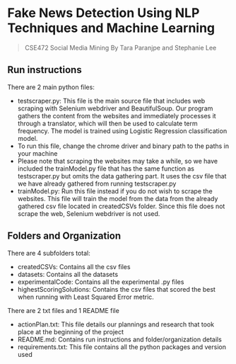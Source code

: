# Fake News Detection Using NLP Techniques and Machine Learning

>  CSE472 Social Media Mining
>  By Tara Paranjpe and Stephanie Lee

## Run instructions
There are 2 main python files:
* testscraper.py: This file is the  main source file that includes web scraping with Selenium webdriver and BeautifulSoup. Our program gathers the content from the websites and immediately processes it through a translator, which will then be used to calculate term frequency. The model is trained using Logistic Regression classification model.
 * To run this file, change the chrome driver and binary path to the paths in your machine
 * Please note that scraping the websites may take a while, so we have included the trainModel.py file that has the same function as testscraper.py but omits the data gathering part. It uses the csv file that we have already gathered from running testscraper.py
* trainModel.py: Run this file instead if you do not wish to scrape the websites. This file will train the model from the data from the already gathered csv file located in createdCSVs folder. Since this file does not scrape the web, Selenium webdriver is not used.

## Folders and Organization
There are 4 subfolders total:
* createdCSVs: Contains all the csv files
* datasets: Contains all the datasets
* experimentalCode: Contains all the experimental .py files
* highestScoringSolutions: Contains the csv files that scored the best when running with Least Squared Error metric.

There are 2 txt files and 1 README file
* actionPlan.txt: This file details our plannings and research that took place at the beginning of the project
* README.md: Contains run instructions and folder/organization details
* requirements.txt: This file contains all the python packages and version used
